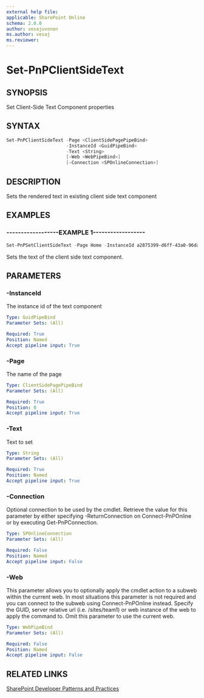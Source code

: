 ```yaml
---
external help file:
applicable: SharePoint Online
schema: 2.0.0
author: vesajuvonen
ms.author: vesaj
ms.reviewer:
---
```

# Set-PnPClientSideText

## SYNOPSIS
Set Client-Side Text Component properties

## SYNTAX 

```powershell
Set-PnPClientSideText -Page <ClientSidePagePipeBind>
                      -InstanceId <GuidPipeBind>
                      -Text <String>
                      [-Web <WebPipeBind>]
                      [-Connection <SPOnlineConnection>]
```

## DESCRIPTION
Sets the rendered text in existing client side text component

## EXAMPLES

### ------------------EXAMPLE 1------------------
```powershell
Set-PnPSetClientSideText -Page Home -InstanceId a2875399-d6ff-43a0-96da-be6ae5875f82 -Text "MyText"
```

Sets the text of the client side text component.

## PARAMETERS

### -InstanceId
The instance id of the text component

```yaml
Type: GuidPipeBind
Parameter Sets: (All)

Required: True
Position: Named
Accept pipeline input: True
```

### -Page
The name of the page

```yaml
Type: ClientSidePagePipeBind
Parameter Sets: (All)

Required: True
Position: 0
Accept pipeline input: True
```

### -Text
Text to set

```yaml
Type: String
Parameter Sets: (All)

Required: True
Position: Named
Accept pipeline input: True
```

### -Connection
Optional connection to be used by the cmdlet. Retrieve the value for this parameter by either specifying -ReturnConnection on Connect-PnPOnline or by executing Get-PnPConnection.

```yaml
Type: SPOnlineConnection
Parameter Sets: (All)

Required: False
Position: Named
Accept pipeline input: False
```

### -Web
This parameter allows you to optionally apply the cmdlet action to a subweb within the current web. In most situations this parameter is not required and you can connect to the subweb using Connect-PnPOnline instead. Specify the GUID, server relative url (i.e. /sites/team1) or web instance of the web to apply the command to. Omit this parameter to use the current web.

```yaml
Type: WebPipeBind
Parameter Sets: (All)

Required: False
Position: Named
Accept pipeline input: False
```

## RELATED LINKS

[SharePoint Developer Patterns and Practices](https://aka.ms/sppnp)
